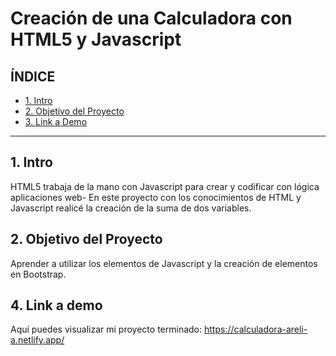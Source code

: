 # Creación de una Calculadora con HTML5 y Javascript

## **ÍNDICE**

* [1. Intro](#)
* [2. Objetivo del Proyecto](#)
* [3. Link a Demo](#)

****

## 1. Intro

HTML5 trabaja de la mano con Javascript para crear y codificar con lógica aplicaciones web- En este proyecto con los conocimientos de HTML y Javascript realicé la creación de la suma de dos variables.

## 2. Objetivo del Proyecto
Aprender a utilizar los elementos de Javascript y la creación de elementos en Bootstrap.

## 4. Link a demo
Aquí puedes visualizar mi proyecto terminado: https://calculadora-areli-a.netlify.app/
